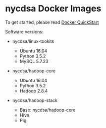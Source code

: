 # nycdsa Docker Images

To get started, please read [Docker QuickStart](https://github.com/nycdatasci/bootcamp/blob/master/Docker/docker-quickstart.md)

Software versions:

- nycdsa/linux-tookits
  - Ubuntu 16.04
  - Python 3.5.2
  - MySQL 5.7.23
  
- nycdsa/hadoop-core
  - Ubuntu 16.04
  - Python 3.5.2
  - Hadoop 2.8.4

- nycdsa/hadoop-stack
  - Base: nycdsa/hadoop-core
  - Hive
  - Pig
